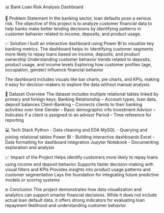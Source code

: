 📊 Bank Loan Risk Analysis Dashboard

📌 Problem Statement
In the banking sector, loan defaults pose a serious risk. The objective of this project is to analyze customer financial data to help banks make better lending decisions by identifying patterns in customer behavior related to income, deposits, and product usage.

✅ Solution
I built an interactive dashboard using Power BI to visualize key banking metrics. The dashboard helps in:
Identifying customer segments more likely to repay loans based on income, deposits, and product ownership
Understanding customer behavior trends related to deposits, product usage, and income levels
Exploring how customer profiles (age, occupation, gender) influence financial behavior

The dashboard includes visuals like bar charts, pie charts, and KPIs, making it easy for decision-makers to explore the data without manual analysis.

📂 Dataset Overview
The dataset includes multiple relational tables linked by primary and foreign keys:
Banking Relationship – Account types, loan data, deposit balances
Client-Banking – Connects clients to their banking activities over time
Gender – Basic demographic info
Investment Advisor – Indicates if a client is assigned to an advisor
Period – Time reference for reporting

💻 Tech Stack
Python - Data cleaning and EDA
MySQL -	Querying and joining relational tables
Power BI -	Building interactive dashboards
Excel -	Data formatting for dashboard integration
Jupyter Notebook -	Documenting exploration and analysis

📈 Impact of the Project
Helps identify customers more likely to repay loans using income and deposit behavior
Supports faster decision-making with visual filters and KPIs
Provides insights into product usage patterns and customer segmentation
Lays the foundation for integrating future predictive models or scoring systems

🔚 Conclusion
This project demonstrates how data visualization and analytics can support smarter financial decisions. While it does not include actual loan default data, it offers strong indicators for evaluating loan repayment likelihood and understanding customer behavior.
